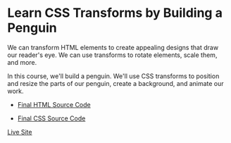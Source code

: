 # Learn CSS Transforms by Building a Penguin

We can transform HTML elements to create appealing designs that draw our reader's eye. We can use transforms to rotate elements, scale them, and more.

In this course, we'll build a penguin. We'll use CSS transforms to position and resize the parts of our penguin, create a background, and animate our work.

- [Final HTML Source Code](https://github.com/CERTIFIED2003/freeCodeCamp-Solutions/tree/main/Responsive%20Web%20Design/19-Learn%20CSS%20Transforms%20by%20Building%20a%20Penguin/Penguin.html)

- [Final CSS Source Code](https://github.com/CERTIFIED2003/freeCodeCamp-Solutions/tree/main/Responsive%20Web%20Design/19-Learn%20CSS%20Transforms%20by%20Building%20a%20Penguin/styles.css)

[Live Site](https://penguin--certified2003.repl.co)

